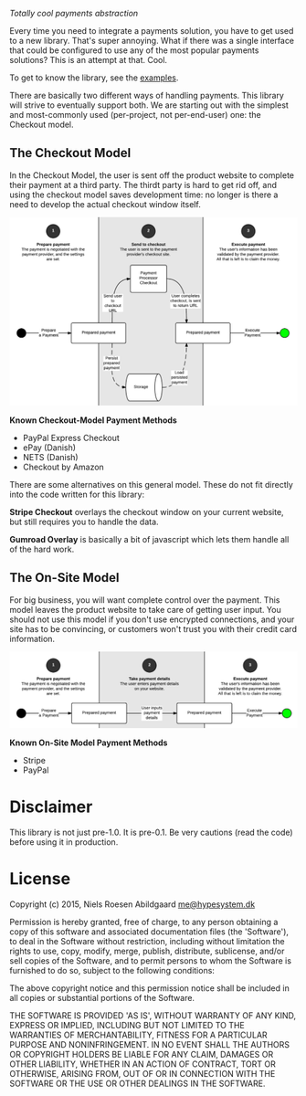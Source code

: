 *Totally cool payments abstraction*

Every time you need to integrate a payments solution, you have to get used to a new library.
That's super annoying.
What if there was a single interface that could be configured to use any of the most popular payments solutions?
This is an attempt at that.
Cool.

To get to know the library, see the [examples](EXAMPLES.md).

There are basically two different ways of handling payments.
This library will strive to eventually support both.
We are starting out with the simplest and most-commonly used (per-project, not per-end-user) one:
the Checkout model.

The Checkout Model
------------------

In the Checkout Model, the user is sent off the product website to complete their payment at a third party.
The thirdt party is hard to get rid off, and using the checkout model saves development time:
no longer is there a need to develop the actual checkout window itself.

![The Checkout Model Illustrated](https://raw.githubusercontent.com/hypesystem/PhpPay/master/TheCheckoutModel.png)

**Known Checkout-Model Payment Methods**

- PayPal Express Checkout
- ePay (Danish)
- NETS (Danish)
- Checkout by Amazon

There are some alternatives on this general model.
These do not fit directly into the code written for this library:

**Stripe Checkout** overlays the checkout window on your current website, but still requires you to handle the data.

**Gumroad Overlay** is basically a bit of javascript which lets them handle all of the hard work.

The On-Site Model
-----------------

For big business, you will want complete control over the payment.
This model leaves the product website to take care of getting user input.
You should not use this model if you don't use encrypted connections, and your site has to be convincing, or customers won't trust you with their credit card information.

![The On-Site Model Illustrated](https://raw.githubusercontent.com/hypesystem/PhpPay/master/TheOnSiteModel.png)

**Known On-Site Model Payment Methods**

- Stripe
- PayPal

Disclaimer
==========

This library is not just pre-1.0.
It is pre-0.1.
Be very cautions (read the code) before using it in production.

License
=======

Copyright (c) 2015, Niels Roesen Abildgaard <me@hypesystem.dk>

Permission is hereby granted, free of charge, to any person obtaining a copy of this software and associated documentation files (the 'Software'), to deal in the Software without restriction, including without limitation the rights to use, copy, modify, merge, publish, distribute, sublicense, and/or sell copies of the Software, and to permit persons to whom the Software is furnished to do so, subject to the following conditions:

The above copyright notice and this permission notice shall be included in all copies or substantial portions of the Software.

THE SOFTWARE IS PROVIDED 'AS IS', WITHOUT WARRANTY OF ANY KIND, EXPRESS OR IMPLIED, INCLUDING BUT NOT LIMITED TO THE WARRANTIES OF MERCHANTABILITY, FITNESS FOR A PARTICULAR PURPOSE AND NONINFRINGEMENT. IN NO EVENT SHALL THE AUTHORS OR COPYRIGHT HOLDERS BE LIABLE FOR ANY CLAIM, DAMAGES OR OTHER LIABILITY, WHETHER IN AN ACTION OF CONTRACT, TORT OR OTHERWISE, ARISING FROM, OUT OF OR IN CONNECTION WITH THE SOFTWARE OR THE USE OR OTHER DEALINGS IN THE SOFTWARE.
